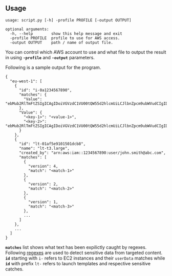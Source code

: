 ## Usage
```
usage: script.py [-h] -profile PROFILE [-output OUTPUT]

optional arguments:
  -h, --help        show this help message and exit
  -profile PROFILE  profile to use for AWS access.
  -output OUTPUT    path / name of output file.
```
You can control which AWS account to use and what file to output the result in using **`-profile`** and **`-output`** parameters.
  
  Following is a sample output for the program.
```
{
  "eu-west-1": [
    {
      "id": "i-0a1234567890",
      "matches": {
        "Value": "ebMub2RlTmFtZSIgICAgIDoiVGVzdC1VU00tQW55d2hlcmUiLCJlbnZpcm9ubWVudCIgIDoicHJvZCIsImF2X3Byb2ZpbGUiICAgOiJzZW5zb3IiLCJhcl9yZXNwdXJkZXMiIDoid3lucyJ9"
      },
      "Value": {
        "<key-1>": "<value-1>",
        "<key-2>": "ebMub2RlTmFtZSIgICAgIDoiVGVzdC1VU00tQW55d2hlcmUiLCJlbnZpcm9ubWVudCIgIDoicHJvZCIsImF2X3Byb2ZpbGUiICAgOiJzZW5zb3IiLCJhcl9yZXNwdXJkZXMiIDoid3lucyJ9"
      }
    },
    {
      "id": "lt-01af5e9101501dcb8",
      "name": "lt-t3.large",
      "created_by": "arn:aws:iam::1234567890:user/john.smith@abc.com",
      "matches": [
        {
          "version": 4,
          "match": "<match-1>"
        },
        {
          "version": 2,
          "match": "<match-2>"
        },
        {
          "version": 1,
          "match": "<match-3>"
        },
        ...
      ]
    },
    ...
  ]
}
```
**`matches`** list shows what text has been expilictly caught by regexes. Following [regexes](https://github.com/dxa4481/truffleHogRegexes) are used to detect sensitive data from targeted content.  
**`id`** starting with `i-` refers to EC2 instances and their `userData` matches while **`id`** with prefix `lt-` refers to launch templates and respective sensitive catches.
